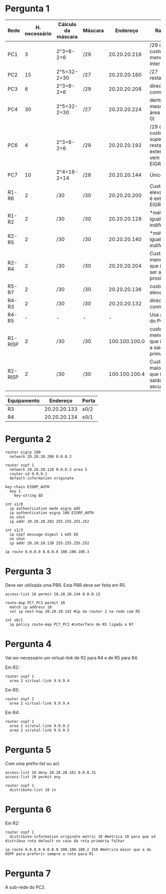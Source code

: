 # Pergunta 1

| Rede    | H. necessário | Cálculo da máscara | Máscara | Endereço      | Razão                                                         |
| ------- | ------------- | ------------------ | ------- | ------------- | ------------------------------------------------------------- |
| PC1     | 3             | 2^3=8-2=6          | /29     | 20.20.20.216  | /29 com custo menor e inter-area                              |
| PC2     | 15            | 2^5=32-2=30        | /27     | 20.20.20.160  | /27 restante                                                  |
| PC3     | 6             | 2^3=8-2=6          | /29     | 20.20.20.208  | directly connected                                            |
| PC4     | 30            | 2^5=32-2=30        | /27     | 20.20.20.224  | dentro da mesma área (area 0)                                 |
| PC6     | 4             | 2^3=8-2=6          | /29     | 20.20.20.192  | /29 com custo superior, restante e externo,<br />vem do EIGRP |
| PC7     | 10            | 2^4=16-2=14        | /28     | 20.20.20.144  | Único /28                                                     |
| R1-R6   | 2             | /30                | /30     | 20.20.20.200  | Custo elevado e é externa, EIGRP                              |
| R1-R2   | 2             | /30                | /30     | 20.20.20.128  | \*métrica igual, é indiferente                                |
| R2-R5   | 2             | /30                | /30     | 20.20.20.140  | \*métrica igual, é indiferente                                |
| R2-R4   | 2             | /30                | /30     | 20.20.20.204  | Custo menor o que indica ser a mais proxima                   |
| R5-R7   | 2             | /30                | /30     | 20.20.20.136  | custo elevado                                                 |
| R4-R3   | 2             | /30                | /30     | 20.20.20.132  | directly connected                                            |
| R4-R5   | -             | -                  | -       | -             | Usa a rede do PC2                                             |
| R1-RISP | 2             | /30                | /30     | 100.100.100.0 | custo menor, o que indica a saida primaria                    |
| R2-RISP | 2             | /30                | /30     | 100.100.100.4 | Custo maior, o que indica saida secundaria                    |

| Equipamento | Endereço     | Porta |
| ----------- | ------------ | ----- |
| R3          | 20.20.20.133 | s0/2  |
| R4          | 20.20.20.134 | s0/1  |

# Pergunta 2

```
router eigrp 100
  network 20.20.20.200 0.0.0.3
```

```
router ospf 1
  network 20.20.20.128 0.0.0.3 area 3
  router-id 9.9.9.1
  default-information originate
```

```
key-chain EIGRP_AUTH
  key 1
    key-string ED

int s1/0
  ip authentication mode eigrp md5
  ip authentication eigrp 100 EIGRP_AUTH
  no shut
  ip addr 20.20.20.202 255.255.255.252

int s1/3
  ip ospf message-digest 1 md5 ED
  no shut
  ip addr 20.20.20.130 255.255.255.252

ip route 0.0.0.0 0.0.0.0 100.100.100.3
```

# Pergunta 3

Deve ser utilizada uma PBR. Esta PBR deve ser feita em R5.

```
access-list 10 permit 20.20.20.144 0.0.0.15

route-map PC7_PC3 permit 10
  match ip address 10
  set ip next-hop 20.20.20.142 #ip do router 2 na rede com R5

int s0/1
  ip policy route-map PC7_PC3 #interface de R5 ligada a R7
```

# Pergunta 4

Vai ser necessário um virtual-link de R2 para R4 e de R5 para R4.

Em R2:

```
router ospf 1
  area 2 virtual-link 9.9.9.4
```

Em R5:

```
router ospf 1
  area 2 virtual-link 9.9.9.4
```

Em R4:

```
router ospf 1
  area 2 virutal-link 9.9.9.2
  area 2 virutal-link 9.9.9.5
```

# Pergunta 5

Com uma prefix-list ou acl.

```
access-list 10 deny 20.20.20.161 0.0.0.31
access-list 10 permit any

router ospf 1
  distribute-list 10 in
```

# Pergunta 6

Em R2:

```
router ospf 1
  distribute-information originate metric 10 #métrica 10 para que só distribua rota default no caso da rota primária falhar

ip route 0.0.0.0 0.0.0.0 100.100.100.2 250 #métrica maior que a do OSPF para preferir sempre a rota para R1
```

# Pergunta 7

A sub-rede do PC2.
